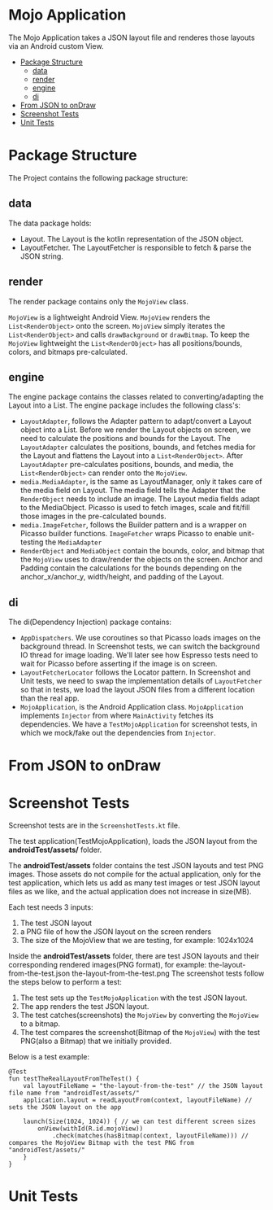 # Mojo Application
The Mojo Application takes a JSON layout file and renderes those layouts via an Android custom View.

- [Package Structure](#package-structure)
   * [data](#data)
   * [render](#render)
   * [engine](#engine)
   * [di](#di)
- [From JSON to onDraw](#from-json-to-ondraw)
- [Screenshot Tests](#screenshot-tests)
- [Unit Tests](#unit-tests)

# Package Structure
The Project contains the following package structure:
## data
The data package holds:
- Layout. The Layout is the kotlin representation of the JSON object.
- LayoutFetcher. The LayoutFetcher is responsible to fetch & parse the JSON string.

## render
The render package contains only the `MojoView` class.

`MojoView` is a lightweight Android View. `MojoView` renders the `List<RenderObject>` onto the screen. `MojoView` simply iterates the `List<RenderObject>` and calls `drawBackground` or `drawBitmap`. 
To keep the `MojoView` lightweight the `List<RenderObject>` has all positions/bounds, colors, and bitmaps pre-calculated.

## engine
The engine package contains the classes related to converting/adapting the Layout into a List<RenderObect>. The engine package includes the following class's:

- `LayoutAdapter`, follows the Adapter pattern to adapt/convert a Layout object into a List<RenderObect>. Before we render the Layout objects on screen, we need to calculate the positions and bounds for the Layout. The `LayoutAdapter` calculates the positions, bounds, and fetches media for the Layout and flattens the Layout into a `List<RenderObject>`. After `LayoutAdapter` pre-calculates positions, bounds, and media, the `List<RenderObject>` can render onto the `MojoView`.
- `media.MediaAdapter`, is the same as LayoutManager, only it takes care of the media field on Layout. The media field tells the Adapter that the `RenderObject` needs to include an image. The Layout media fields adapt to the MediaObject. Picasso is used to fetch images, scale and fit/fill those images in the pre-calculated bounds.
- `media.ImageFetcher`, follows the Builder pattern and is a wrapper on Picasso builder functions. `ImageFetcher` wraps Picasso to enable unit-testing the `MediaAdapter`
- `RenderObject` and `MediaObject` contain the bounds, color, and bitmap that the `MojoView` uses to draw/render the objects on the screen.
Anchor and Padding contain the calculations for the bounds depending on the anchor_x/anchor_y, width/height, and padding of the Layout.

## di
The di(Dependency Injection) package contains:
- `AppDispatchers`. We use coroutines so that Picasso loads images on the background thread. In Screenshot tests, we can switch the background IO thread for image loading. We'll later see how Espresso tests need to wait for Picasso before asserting if the image is on screen.
- `LayoutFetcherLocator` follows the Locator pattern. In Screenshot and Unit tests, we need to swap the implementation details of `LayoutFetcher` so that in tests, we load the layout JSON files from a different location than the real app.
- `MojoApplication`, is the Android Application class. `MojoApplication` implements `Injector` from where `MainActivity` fetches its dependencies. We have a `TestMojoApplication` for screenshot tests, in which we mock/fake out the dependencies from `Injector`.

# From JSON to onDraw


# Screenshot Tests
Screenshot tests are in the `ScreenshotTests.kt` file.

The test application(TestMojoApplication), loads the JSON layout from the **androidTest/assets/** folder.

The **androidTest/assets** folder contains the test JSON layouts and test PNG images. Those assets do not compile for the actual application, only for the test application, which lets us add as many test images or test JSON layout files as we like, and the actual application does not increase in size(MB).

Each test needs 3 inputs:

1. The test JSON layout
2. a PNG file of how the JSON layout on the screen renders
3. The size of the MojoView that we are testing, for example: 1024x1024
 
Inside the **androidTest/assets** folder, there are test JSON layouts and their corresponding rendered images(PNG format), for example:
the-layout-from-the-test.json
the-layout-from-the-test.png
The screenshot tests follow the steps below to perform a test:

1. The test sets up the `TestMojoApplication` with the test JSON layout.
2. The app renders the test JSON layout.
3. The test catches(screenshots) the `MojoView` by converting the `MojoView` to a bitmap.
4. The test compares the screenshot(Bitmap of the `MojoView`) with the test PNG(also a Bitmap) that we initially provided.

Below is a test example:
```
@Test
fun testTheRealLayoutFromTheTest() {
    val layoutFileName = "the-layout-from-the-test" // the JSON layout file name from "androidTest/assets/"
    application.layout = readLayoutFrom(context, layoutFileName) // sets the JSON layout on the app

    launch(Size(1024, 1024)) { // we can test different screen sizes
        onView(withId(R.id.mojoView))
            .check(matches(hasBitmap(context, layoutFileName))) // compares the MojoView Bitmap with the test PNG from "androidTest/assets/"
    }
}
```
# Unit Tests

